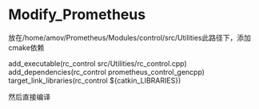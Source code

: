 # Modify_Prometheus
放在/home/amov/Prometheus/Modules/control/src/Utilities此路径下，添加cmake依赖

add_executable(rc_control src/Utilities/rc_control.cpp)
add_dependencies(rc_control prometheus_control_gencpp)
target_link_libraries(rc_control ${catkin_LIBRARIES})

然后直接编译
